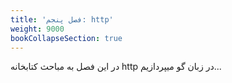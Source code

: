 ```yaml
---
title: 'فصل پنجم: http'
weight: 9000
bookCollapseSection: true
---
```


در این فصل به مباحث کتابخانه http در زبان گو میپردازیم...
